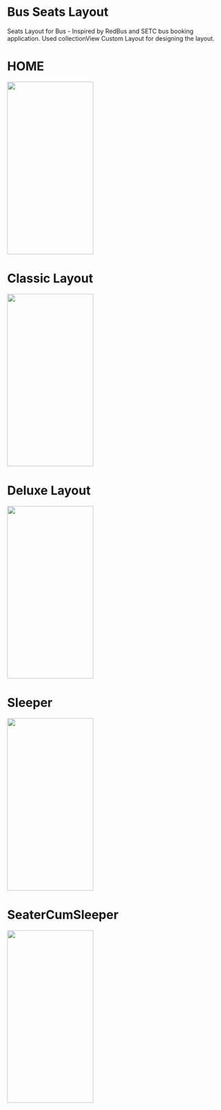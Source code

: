 # Bus Seats Layout
Seats Layout for Bus - Inspired by RedBus and SETC bus booking application.
Used collectionView Custom Layout for designing the layout.

# HOME

<img src="https://github.com/KarthiRasu-iOS/Transportationify/blob/main/Samples/home.png" width="200" height="400">

# Classic Layout

<img src="https://github.com/KarthiRasu-iOS/Transportationify/blob/main/Samples/classic.png" width="200" height="400">

# Deluxe Layout

<img src="https://github.com/KarthiRasu-iOS/Transportationify/blob/main/Samples/deluxe.png" width="200" height="400">

# Sleeper

<img src="https://github.com/KarthiRasu-iOS/Transportationify/blob/main/Samples/sleeper.png" width="200" height="400">

# SeaterCumSleeper

<img src="https://github.com/KarthiRasu-iOS/Transportationify/blob/main/Samples/cum_sleeper.png" width="200" height="400">
